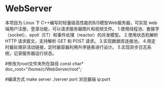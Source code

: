 # WebServer
本项目为 Linux 下 C++编写的轻量级高性能的B/S模型Web服务器，可实现 web 端用户注册，登录功能，可以请求服务器图片和视频文件。
1.使用线程池、套接字（socket）、epoll（ET）和事件处理（reactor）的并发模型。
2.使用状态机解析 HTTP 请求报文，支持解析 GET 和 POST 请求。
3.实现数据库连接池。
4.用定时器处理非活动链接，定时器容器利用升序链表进行设计。
5.实现异步日志系统，记录服务器运行状态。


#修改为root文件夹所在路径
const char* doc_root="/home/c/WebServer/root";

#编译方式
make server
./server port
浏览器端  ip:port
